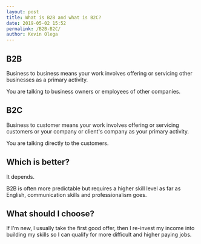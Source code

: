 ```yaml
--- 
layout: post 
title: What is B2B and what is B2C?
date: 2019-05-02 15:52
permalink: /B2B-B2C/ 
author: Kevin Olega 
--- 
```

## B2B

Business to business means your work involves offering or servicing other businesses as a primary activity. 

You are talking to business owners or employees of other companies.

## B2C

Business to customer means your work involves offering or servicing customers or your company or client's company as your primary activity. 

You are talking directly to the customers.

## Which is better? 

It depends. 

B2B is often more predictable but requires a higher skill level as far as English, communication skills and professionalism goes.

## What should I choose?

If I'm new, I usually take the first good offer, then I re-invest my income into building my skills so I can qualify for more difficult and higher paying jobs.